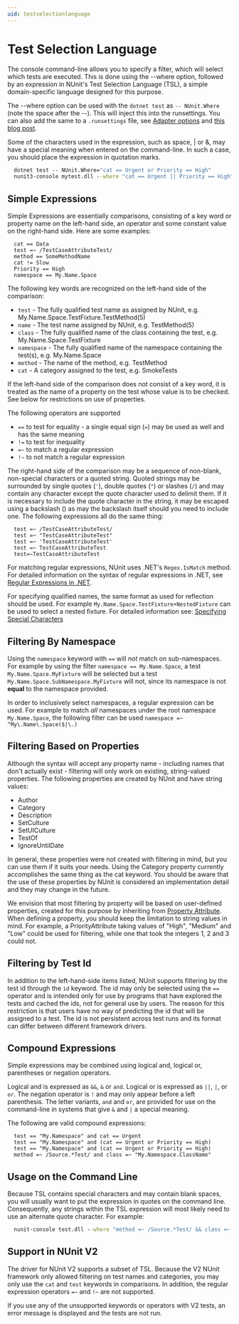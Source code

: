 ```yaml
---
uid: testselectionlanguage
---
```


# Test Selection Language

The console command-line allows you to specify a filter, which will select which tests are executed. This is done using
the --where option, followed by an expression in NUnit's Test Selection Language (TSL), a simple domain-specific
language designed for this purpose.

The --where option can be used with the `dotnet test` as `-- NUnit.Where` (note the space after the --). This will
inject this into the runsettings. You can also add the same to a `.runsettings` file, see [Adapter
options](https://docs.nunit.org/articles/vs-test-adapter/Tips-And-Tricks.html) and [this blog
post](https://blog.prokrams.com/2019/12/16/nunit3-filter-dotnet/).

Some of the characters used in the expression, such as space, | or &, may have a special meaning when entered on the
command-line. In such a case, you should place the expression in quotation marks.

```cmd
  dotnet test -- NUnit.Where="cat == Urgent or Priority == High"
  nunit3-console mytest.dll --where "cat == Urgent || Priority == High"

```

## Simple Expressions

Simple Expressions are essentially comparisons, consisting of a key word or property name on the left-hand side, an
operator and some constant value on the right-hand side. Here are some examples:

```text
  cat == Data
  test =~ /TestCaseAttributeTest/
  method == SomeMethodName
  cat != Slow
  Priority == High
  namespace == My.Name.Space
```

The following key words are recognized on the left-hand side of the comparison:

* `test` - The fully qualified test name as assigned by NUnit, e.g. My.Name.Space.TestFixture.TestMethod(5)
* `name` - The test name assigned by NUnit, e.g. TestMethod(5)
* `class` - The fully qualified name of the class containing the test, e.g. My.Name.Space.TestFixture
* `namespace` - The fully qualified name of the namespace containing the test(s), e.g. My.Name.Space
* `method` - The name of the method, e.g. TestMethod
* `cat` - A category assigned to the test, e.g. SmokeTests

If the left-hand side of the comparison does not consist of a key word, it is treated as the name of a property on the
test whose value is to be checked. See below for restrictions on use of properties.

The following operators are supported

* `==` to test for equality - a single equal sign (`=`) may be used as well and has the same meaning
* `!=` to test for inequality
* `=~` to match a regular expression
* `!~` to not match a regular expression

The right-hand side of the comparison may be a sequence of non-blank, non-special characters or a quoted string. Quoted
strings may be surrounded by single quotes (`'`), double quotes (`"`) or slashes (`/`) and may contain any character
except the quote character used to delimit them. If it is necessary to include the quote character in the string, it may
be escaped using a backslash (\) as may the backslash itself should you need to include one. The following expressions
all do the same thing:

```text
  test =~ /TestCaseAttributeTest/
  test =~ "TestCaseAttributeTest"
  test =~ 'TestCaseAttributeTest'
  test =~ TestCaseAttributeTest
  test=~TestCaseAttributeTest
```

For matching regular expressions, NUnit uses .NET's `Regex.IsMatch` method. For detailed information on the syntax of
regular expressions in .NET, see [Regular Expressions in
.NET](https://docs.microsoft.com/dotnet/standard/base-types/regular-expression-language-quick-reference).

For specifying qualified names, the same format as used for reflection should be used. For example
`My.Name.Space.TestFixture+NestedFixture` can be used to select a nested fixture. For detailed information see:
[Specifying Special
Characters](https://learn.microsoft.com/en-us/dotnet/framework/reflection-and-codedom/specifying-fully-qualified-type-names#specifying-special-characters)

## Filtering By Namespace

Using the `namespace` keyword with `==` will _not_ match on sub-namespaces. For example by using the filter `namespace
== My.Name.Space`, a test `My.Name.Space.MyFixture` will be selected but a test `My.Name.Space.SubNamespace.MyFixture`
will not, since its namespace is not __equal__ to the namespace provided.

In order to inclusively select namespaces, a regular expression can be used. For example to match _all_ namespaces under
the root namespace `My.Name.Space`, the following filter can be used `namespace =~ ^My\.Name\.Space($|\.)`

## Filtering Based on Properties

Although the syntax will accept any property name - including names that don't actually exist - filtering will only work
on existing, string-valued properties.  The following properties are created by NUnit and have string values:

* Author
* Category
* Description
* SetCulture
* SetUICulture
* TestOf
* IgnoreUntilDate

In general, these properties were not created with filtering in mind, but you can use them if it suits your needs. Using
the Category property currently accomplishes the same thing as the cat keyword. You should be aware that the use of
these properties by NUnit is considered an implementation detail and they may change in the future.

We envision that most filtering by property will be based on user-defined properties, created for this purpose by
inheriting from [Property Attribute](xref:propertyattribute). When defining a property, you should keep the limitation
to string values in mind. For example, a PriorityAttribute taking values of "High", "Medium" and "Low" could be used for
filtering, while one that took the integers 1, 2 and 3 could not.

## Filtering by Test Id

In addition to the left-hand-side items listed, NUnit supports filtering by the test id through the `id` keyword. The id
may only be selected using the `==` operator and is intended only for use by programs that have explored the tests and
cached the ids, not for general use by users. The reason for this restriction is that users have no way of predicting
the id that will be assigned to a test. The id is not persistent across test runs and its format can differ between
different framework drivers.

## Compound Expressions

Simple expressions may be combined using logical and, logical or, parentheses or negation operators.

Logical and is expressed as `&&`, `&` or `and`. Logical or is expressed as `||`, `|`, or `or`. The negation operator is
`!` and may only appear before a left parenthesis. The letter variants, `and` and `or`, are provided for use on the
command-line in systems that give `&` and `|` a special meaning.

The following are valid compound expressions:

```text
  test == "My.Namespace" and cat == Urgent
  test == "My.Namespace" and (cat == Urgent or Priority == High)
  test == "My.Namespace" and (cat == Urgent or Priority == High)
  method =~ /Source.*Test/ and class =~ "My.Namespace.ClassName"
```

## Usage on the Command Line

Because TSL contains special characters and may contain blank spaces, you will usually want to put the expression in
quotes on the command line. Consequently, any strings within the TSL expression will most likely need to use an
alternate quote character. For example:

```cmd
  nunit-console test.dll --where "method =~ /Source.*Test/ && class =~ 'My.Namespace.Classname'"
```

## Support in NUnit V2

The driver for NUnit V2 supports a subset of TSL. Because the V2 NUnit framework only allowed filtering on test names
and categories, you may only use the `cat` and `test` keywords in comparisons. In addition, the regular expression
operators `=~` and `!~` are not supported.

If you use any of the unsupported keywords or operators with V2 tests, an error message is displayed and the tests are
not run.

